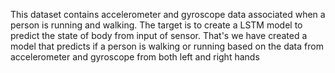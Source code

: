 This dataset contains accelerometer and gyroscope data associated when a person is running and walking. The target is to create a LSTM model to predict the state of body from input of sensor. That's we have created a model that predicts if a person is walking or running based on the data from accelerometer and gyroscope from both left and right hands
